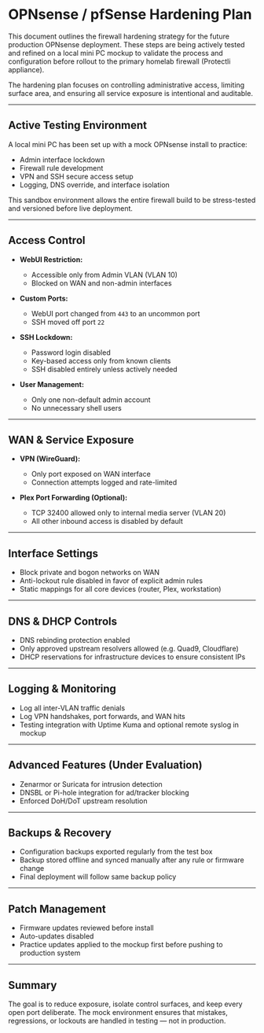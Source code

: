 # OPNsense / pfSense Hardening Plan

This document outlines the firewall hardening strategy for the future production OPNsense deployment. These steps are being actively tested and refined on a local mini PC mockup to validate the process and configuration before rollout to the primary homelab firewall (Protectli appliance).

The hardening plan focuses on controlling administrative access, limiting surface area, and ensuring all service exposure is intentional and auditable.

---

## Active Testing Environment

A local mini PC has been set up with a mock OPNsense install to practice:

- Admin interface lockdown
- Firewall rule development
- VPN and SSH secure access setup
- Logging, DNS override, and interface isolation

This sandbox environment allows the entire firewall build to be stress-tested and versioned before live deployment.

---

## Access Control

- **WebUI Restriction:**
  - Accessible only from Admin VLAN (VLAN 10)
  - Blocked on WAN and non-admin interfaces

- **Custom Ports:**
  - WebUI port changed from `443` to an uncommon port
  - SSH moved off port `22`

- **SSH Lockdown:**
  - Password login disabled
  - Key-based access only from known clients
  - SSH disabled entirely unless actively needed

- **User Management:**
  - Only one non-default admin account
  - No unnecessary shell users

---

## WAN & Service Exposure

- **VPN (WireGuard):**
  - Only port exposed on WAN interface
  - Connection attempts logged and rate-limited

- **Plex Port Forwarding (Optional):**
  - TCP 32400 allowed only to internal media server (VLAN 20)
  - All other inbound access is disabled by default

---

## Interface Settings

- Block private and bogon networks on WAN
- Anti-lockout rule disabled in favor of explicit admin rules
- Static mappings for all core devices (router, Plex, workstation)

---

## DNS & DHCP Controls

- DNS rebinding protection enabled
- Only approved upstream resolvers allowed (e.g. Quad9, Cloudflare)
- DHCP reservations for infrastructure devices to ensure consistent IPs

---

## Logging & Monitoring

- Log all inter-VLAN traffic denials
- Log VPN handshakes, port forwards, and WAN hits
- Testing integration with Uptime Kuma and optional remote syslog in mockup

---

## Advanced Features (Under Evaluation)

- Zenarmor or Suricata for intrusion detection
- DNSBL or Pi-hole integration for ad/tracker blocking
- Enforced DoH/DoT upstream resolution

---

## Backups & Recovery

- Configuration backups exported regularly from the test box
- Backup stored offline and synced manually after any rule or firmware change
- Final deployment will follow same backup policy

---

## Patch Management

- Firmware updates reviewed before install
- Auto-updates disabled
- Practice updates applied to the mockup first before pushing to production system

---

## Summary

The goal is to reduce exposure, isolate control surfaces, and keep every open port deliberate. The mock environment ensures that mistakes, regressions, or lockouts are handled in testing — not in production.



